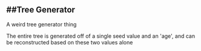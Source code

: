 ##Tree Generator
--------------

A weird tree generator thing

The entire tree is generated off of a single seed value and an 'age', and can be reconstructed based on these two values alone
